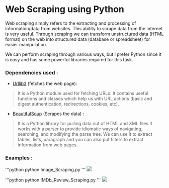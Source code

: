 # Web Scraping using Python

Web scraping simply refers to the extracting and processing of information/data from websites. This abitity to scrape data from the internet is very useful. Through scraping we can transform unstructured data (HTML format) on the web into structured data (database or spreadsheet) for easier manipulation.

We can perform scraping through various ways, but I prefer Python since it is easy and has some powerful libraries required for this task.

### Dependencies used :

* [Urllib3](http://urllib3.readthedocs.io/en/latest/ "Urilib3") (fetches the web page):

>It is a Python module used for fetching URLs.
It contains useful functions and classes which help us with URL actions (basic and digest authentication, redirections, cookies, etc).

* [BeautifulSoup](https://www.crummy.com/software/BeautifulSoup/bs4/doc/ "BeautifulSoup") (Scrapes the data) :

>It is a Python library for pulling data out of HTML and XML files.It works with a parser to provide idiomatic ways of navigating, searching, and modifying the parse tree. We can use it to extract tables, lists, paragraph and you can also put filters to extract information from web pages.

### Examples : 

'''python
python Image_Scraping.py
'''
<img src="https://github.com/HeliosX7/Web_Scraping/tree/master/images/pixabay.JPG">

'''python
python IMDb_Review_Scraping.py
'''
<img src="https://github.com/HeliosX7/Web_Scraping/tree/master/images/imdb.JPG">
